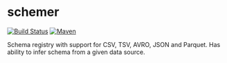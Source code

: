 # schemer
[![Build Status](https://travis-ci.org/indix/schemer.svg?branch=master)](https://travis-ci.org/indix/schemer) [![Maven](https://maven-badges.herokuapp.com/maven-central/com.indix/schemer-core_2.11/badge.svg)](http://repo1.maven.org/maven2/com/indix/schemer-core_2.11/)

Schema registry with support for CSV, TSV, AVRO, JSON and Parquet. Has ability to infer schema from a given data source.
